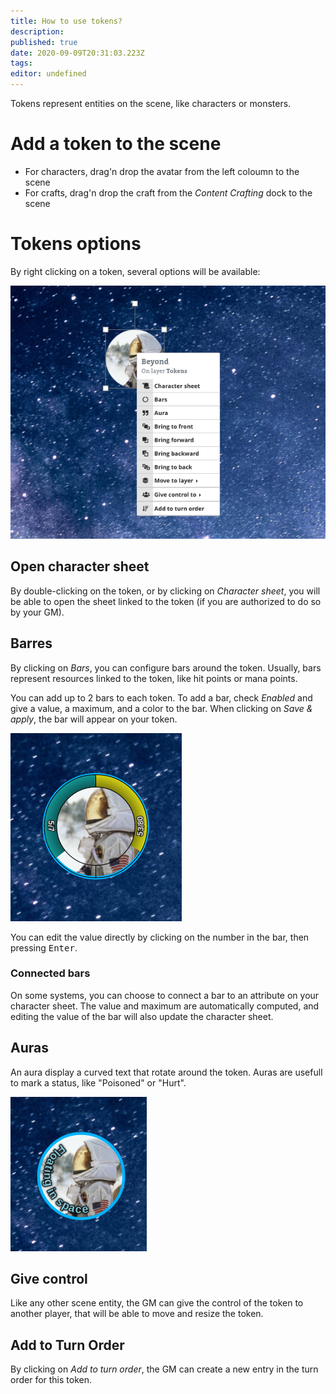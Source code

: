 ```yaml
---
title: How to use tokens?
description: 
published: true
date: 2020-09-09T20:31:03.223Z
tags: 
editor: undefined
---
```


Tokens represent entities on the scene, like characters or monsters.

# Add a token to the scene
- For characters, drag'n drop the avatar from the left coloumn to the scene
- For crafts, drag'n drop the craft from the *Content Crafting* dock to the scene

# Tokens options
By right clicking on a token, several options will be available:

![token.png](/medias/token.png)

## Open character sheet
By double-clicking on the token, or by clicking on *Character sheet*, you will be able to open the sheet linked to the token (if you are authorized to do so by your GM).

## Barres
By clicking on *Bars*, you can configure bars around the token. Usually, bars represent resources linked to the token, like hit points or mana points.

You can add up to 2 bars to each token. To add a bar, check *Enabled* and give a value, a maximum, and a color to the bar. When clicking on *Save & apply*, the bar will appear on your token.

![token-bars.png](/medias/token-bars.png)

You can edit the value directly by clicking on the number in the bar, then pressing <kbd>Enter</kbd>.

### Connected bars
On some systems, you can choose to connect a bar to an attribute on your character sheet. The value and maximum are automatically computed, and editing the value of the bar will also update the character sheet.

## Auras
An aura display a curved text that rotate around the token. Auras are usefull to mark a status, like "Poisoned" or "Hurt".

![token-aura.png](/medias/token-aura.png)

## Give control
Like any other scene entity, the GM can give the control of the token to another player, that will be able to move and resize the token.

## Add to Turn Order
By clicking on *Add to turn order*, the GM can create a new entry in the turn order for this token.